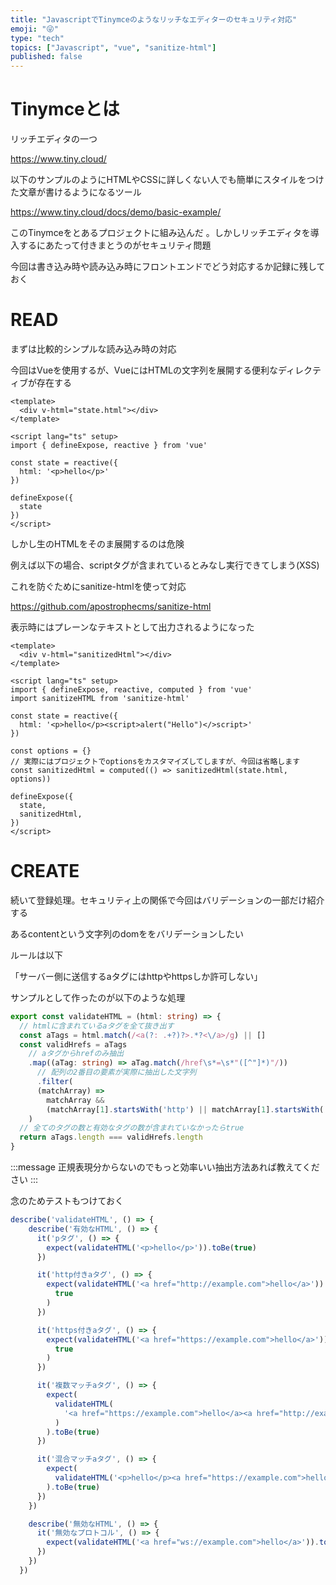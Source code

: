 ```yaml
---
title: "JavascriptでTinymceのようなリッチなエディターのセキュリティ対応"
emoji: "😜"
type: "tech"
topics: ["Javascript", "vue", "sanitize-html"]
published: false
---
```


# Tinymceとは

リッチエディタの一つ

https://www.tiny.cloud/

以下のサンプルのようにHTMLやCSSに詳しくない人でも簡単にスタイルをつけた文章が書けるようになるツール

https://www.tiny.cloud/docs/demo/basic-example/

このTinymceをとあるプロジェクトに組み込んだ 。しかしリッチエディタを導入するにあたって付きまとうのがセキュリティ問題

今回は書き込み時や読み込み時にフロントエンドでどう対応するか記録に残しておく

# READ

まずは比較的シンプルな読み込み時の対応

今回はVueを使用するが、VueにはHTMLの文字列を展開する便利なディレクティブが存在する

```vue
<template>
  <div v-html="state.html"></div>
</template>

<script lang="ts" setup>
import { defineExpose, reactive } from 'vue'

const state = reactive({
  html: '<p>hello</p>'
})

defineExpose({
  state
})
</script>
```

しかし生のHTMLをそのま展開するのは危険

例えば以下の場合、scriptタグが含まれているとみなし実行できてしまう(XSS)

これを防ぐためにsanitize-htmlを使って対応

https://github.com/apostrophecms/sanitize-html

表示時にはプレーンなテキストとして出力されるようになった

```vue
<template>
  <div v-html="sanitizedHtml"></div>
</template>

<script lang="ts" setup>
import { defineExpose, reactive, computed } from 'vue'
import sanitizeHTML from 'sanitize-html'

const state = reactive({
  html: '<p>hello</p><script>alert("Hello")</>script>'
})

const options = {}
// 実際にはプロジェクトでoptionsをカスタマイズしてしますが、今回は省略します
const sanitizedHtml = computed(() => sanitizedHtml(state.html, options))

defineExpose({
  state,
  sanitizedHtml,
})
</script>
```

# CREATE

続いて登録処理。セキュリティ上の関係で今回はバリデーションの一部だけ紹介する

あるcontentという文字列のdomををバリデーションしたい

ルールは以下

「サーバー側に送信するaタグにはhttpやhttpsしか許可しない」

サンプルとして作ったのが以下のような処理

```ts
export const validateHTML = (html: string) => {
  // htmlに含まれているaタグを全て抜き出す
  const aTags = html.match(/<a(?: .+?)?>.*?<\/a>/g) || []
  const validHrefs = aTags
    // aタグからhrefのみ抽出
    .map((aTag: string) => aTag.match(/href\s*=\s*"([^"]*)"/))
      // 配列の2番目の要素が実際に抽出した文字列
      .filter(
      (matchArray) =>
        matchArray &&
        (matchArray[1].startsWith('http') || matchArray[1].startsWith('https'))
    )
  // 全てのタグの数と有効なタグの数が含まれていなかったらtrue
  return aTags.length === validHrefs.length
}
```

:::message
正規表現分からないのでもっと効率いい抽出方法あれば教えてください
:::

念のためテストもつけておく

```js
describe('validateHTML', () => {
    describe('有効なHTML', () => {
      it('pタグ', () => {
        expect(validateHTML('<p>hello</p>')).toBe(true)
      })

      it('http付きaタグ', () => {
        expect(validateHTML('<a href="http://example.com">hello</a>')).toBe(
          true
        )
      })

      it('https付きaタグ', () => {
        expect(validateHTML('<a href="https://example.com">hello</a>')).toBe(
          true
        )
      })

      it('複数マッチaタグ', () => {
        expect(
          validateHTML(
            '<a href="https://example.com">hello</a><a href="http://example.com">hello</a>'
          )
        ).toBe(true)
      })

      it('混合マッチaタグ', () => {
        expect(
          validateHTML('<p>hello</p><a href="https://example.com">hello</a>')
        ).toBe(true)
      })
    })

    describe('無効なHTML', () => {
      it('無効なプロトコル', () => {
        expect(validateHTML('<a href="ws://example.com">hello</a>')).toBe(false)
      })
    })
  })
```
